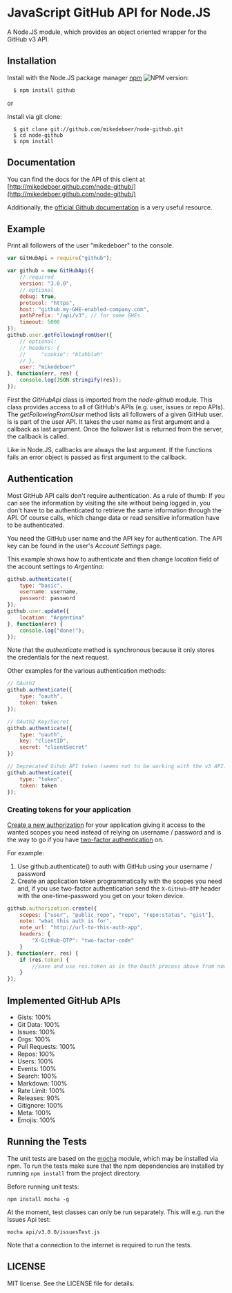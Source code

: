 # JavaScript GitHub API for Node.JS

A Node.JS module, which provides an object oriented wrapper for the GitHub v3 API.

## Installation

  Install with the Node.JS package manager [npm](http://npmjs.org/) ![NPM version](https://badge.fury.io/js/github.png):

      $ npm install github

or

  Install via git clone:

      $ git clone git://github.com/mikedeboer/node-github.git
      $ cd node-github
      $ npm install

## Documentation

You can find the docs for the API of this client at [http://mikedeboer.github.com/node-github/](http://mikedeboer.github.com/node-github/)

Additionally, the [official Github documentation](http://developer.github.com/)
is a very useful resource.

## Example

Print all followers of the user "mikedeboer" to the console.
```javascript
var GitHubApi = require("github");

var github = new GitHubApi({
    // required
    version: "3.0.0",
    // optional
    debug: true,
    protocol: "https",
    host: "github.my-GHE-enabled-company.com",
    pathPrefix: "/api/v3", // for some GHEs
    timeout: 5000
});
github.user.getFollowingFromUser({
    // optional:
    // headers: {
    //     "cookie": "blahblah"
    // },
    user: "mikedeboer"
}, function(err, res) {
    console.log(JSON.stringify(res));
});
```

First the _GitHubApi_ class is imported from the _node-github_ module. This class provides
access to all of GitHub's APIs (e.g. user, issues or repo APIs). The _getFollowingFromUser_
method lists all followers of a given GitHub user. Is is part of the user API. It
takes the user name as first argument and a callback as last argument. Once the
follower list is returned from the server, the callback is called.

Like in Node.JS, callbacks are always the last argument. If the functions fails an
error object is passed as first argument to the callback.

## Authentication

Most GitHub API calls don't require authentication. As a rule of thumb: If you
can see the information by visiting the site without being logged in, you don't
have to be authenticated to retrieve the same information through the API. Of
course calls, which change data or read sensitive information have to be authenticated.

You need the GitHub user name and the API key for authentication. The API key can
be found in the user's _Account Settings_ page.

This example shows how to authenticate and then change _location_ field of the
account settings to _Argentina_:
```javascript
github.authenticate({
    type: "basic",
    username: username,
    password: password
});
github.user.update({
    location: "Argentina"
}, function(err) {
    console.log("done!");
});
```
Note that the _authenticate_ method is synchronous because it only stores the
credentials for the next request.

Other examples for the various authentication methods:
```javascript
// OAuth2
github.authenticate({
    type: "oauth",
    token: token
});

// OAuth2 Key/Secret
github.authenticate({
    type: "oauth",
    key: "clientID",
    secret: "clientSecret"
})

// Deprecated Gihub API token (seems not to be working with the v3 API)
github.authenticate({
    type: "token",
    token: token
});
```

### Creating tokens for your application
[Create a new authorization](http://developer.github.com/v3/oauth/#create-a-new-authorization) for your application giving it access to the wanted scopes you need instead of relying on username / password and is the way to go if you have [two-factor authentication](https://github.com/blog/1614-two-factor-authentication) on.

For example:

1. Use github.authenticate() to auth with GitHub using your username / password
2. Create an application token programmatically with the scopes you need and, if you use two-factor authentication send the `X-GitHub-OTP` header with the one-time-password you get on your token device.

```javascript
github.authorization.create({
    scopes: ["user", "public_repo", "repo", "repo:status", "gist"],
    note: "what this auth is for",
    note_url: "http://url-to-this-auth-app",
    headers: {
        "X-GitHub-OTP": "two-factor-code"
    }
}, function(err, res) {
    if (res.token) {
        //save and use res.token as in the Oauth process above from now on
    }
});
```

## Implemented GitHub APIs

* Gists: 100%
* Git Data: 100%
* Issues: 100%
* Orgs: 100%
* Pull Requests: 100%
* Repos: 100%
* Users: 100%
* Events: 100%
* Search: 100%
* Markdown: 100%
* Rate Limit: 100%
* Releases: 90%
* Gitignore: 100%
* Meta: 100%
* Emojis: 100%

## Running the Tests

The unit tests are based on the [mocha](http://visionmedia.github.com/mocha/)
module, which may be installed via npm. To run the tests make sure that the
npm dependencies are installed by running `npm install` from the project directory.

Before running unit tests:
```shell
npm install mocha -g
```
At the moment, test classes can only be run separately. This will e.g. run the Issues Api test:
```shell
mocha api/v3.0.0/issuesTest.js
```
Note that a connection to the internet is required to run the tests.

## LICENSE

MIT license. See the LICENSE file for details.
